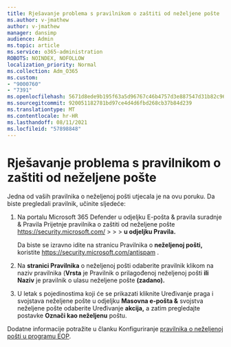 ```yaml
---
title: Rješavanje problema s pravilnikom o zaštiti od neželjene pošte
ms.author: v-jmathew
author: v-jmathew
manager: dansimp
audience: Admin
ms.topic: article
ms.service: o365-administration
ROBOTS: NOINDEX, NOFOLLOW
localization_priority: Normal
ms.collection: Adm_O365
ms.custom:
- "9000760"
- "7391"
ms.openlocfilehash: 5671d8ede9b195f63a5d96767c46b4757d3e887547d31b82c969c36dc974f753
ms.sourcegitcommit: 920051182781bd97ce4d4d6fbd268cb37b84d239
ms.translationtype: MT
ms.contentlocale: hr-HR
ms.lasthandoff: 08/11/2021
ms.locfileid: "57898848"
---
```

# <a name="fix-anti-spam-policy"></a>Rješavanje problema s pravilnikom o zaštiti od neželjene pošte

Jedna od vaših pravilnika o neželjenoj pošti utjecala je na ovu poruku. Da biste pregledali pravilnik, učinite sljedeće:

1. Na portalu Microsoft 365 Defender u odjeljku E-pošta & pravila suradnje & Pravila Prijetnje pravilnika o zaštiti od neželjene pošte <https://security.microsoft.com/>  \>  \>  \>  **u odjeljku Pravila.**

   Da biste se izravno idite na stranicu Pravilnika o **neželjenoj pošti,** koristite <https://security.microsoft.com/antispam> .

2. Na **stranici Pravilnika** o neželjenoj pošti odaberite pravilnik klikom na naziv pravilnika (**Vrsta** je Pravilnik o prilagođenoj neželjenoj pošti **ili** **Naziv** je pravilnik o ulasu neželjene pošte **(zadano).**

3. U letak s pojedinostima  koji će se prikazati kliknite Uređivanje praga i svojstava neželjene pošte u odjeljku **Masovna e-pošta &** svojstva neželjene pošte odaberite Uređivanje **akcija,** a zatim pregledajte postavke **Označi kao neželjenu** poštu.

Dodatne informacije potražite u članku Konfiguriranje [pravilnika o neželjenoj pošti u programu EOP](https://docs.microsoft.com/microsoft-365/security/office-365-security/configure-your-spam-filter-policies).
